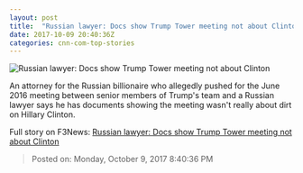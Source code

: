 ```yaml
---
layout: post
title:  "Russian lawyer: Docs show Trump Tower meeting not about Clinton"
date: 2017-10-09 20:40:36Z
categories: cnn-com-top-stories
---
```


![Russian lawyer: Docs show Trump Tower meeting not about Clinton](http://i2.cdn.cnn.com/cnnnext/dam/assets/170308211706-trump-tower-sign-super-tease.jpg)

An attorney for the Russian billionaire who allegedly pushed for the June 2016 meeting between senior members of Trump's team and a Russian lawyer says he has documents showing the meeting wasn't really about dirt on Hillary Clinton.


Full story on F3News: [Russian lawyer: Docs show Trump Tower meeting not about Clinton](http://www.f3nws.com/n/sykgAB)

> Posted on: Monday, October 9, 2017 8:40:36 PM

